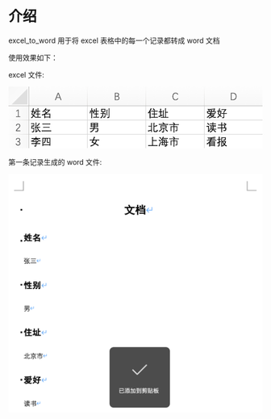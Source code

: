 # 介绍

excel_to_word 用于将 excel 表格中的每一个记录都转成 word 文档

使用效果如下：

excel 文件:

![excel 示例](image/excel_file.png)

第一条记录生成的 word 文件:

![word 示例](image/word_file.png)
